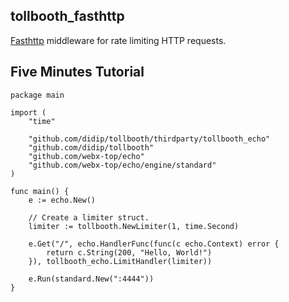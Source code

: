 ## tollbooth_fasthttp

[Fasthttp](https://github.com/valyala/fasthttp) middleware for rate limiting HTTP requests.


## Five Minutes Tutorial

```
package main

import (
	"time"

	"github.com/didip/tollbooth/thirdparty/tollbooth_echo"
	"github.com/didip/tollbooth"
	"github.com/webx-top/echo"
	"github.com/webx-top/echo/engine/standard"
)

func main() {
	e := echo.New()

	// Create a limiter struct.
	limiter := tollbooth.NewLimiter(1, time.Second)

	e.Get("/", echo.HandlerFunc(func(c echo.Context) error {
		return c.String(200, "Hello, World!")
	}), tollbooth_echo.LimitHandler(limiter))

	e.Run(standard.New(":4444"))
}

```